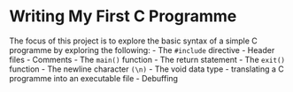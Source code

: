 # Writing My First C Programme
  The focus of this project is to explore the basic syntax of a simple C programme by exploring the following:
	- The `#include` directive
	- Header files
	- Comments
	- The `main()` function
	- The return statement
	- The `exit()` function
	- The newline character `(\n)`
	- The void data type
	- translating a C programme into an executable file
	- Debuffing
